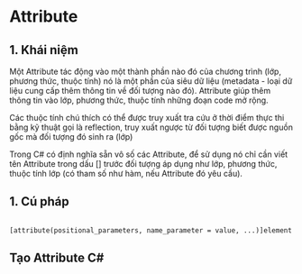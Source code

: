 <h1>Attribute</h1>

<h2>1. Khái niệm</h2>
<p>
  Một Attribute tác động vào một thành phần nào đó của chương trình (lớp, phương thức, thuộc tính) nó là một phần của siêu dữ liệu (metadata - loại dữ liệu cung cấp thêm thông tin về đối tượng nào đó). 
  Attribute giúp thêm thông tin vào lớp, phương thức, thuộc tính những đoạn code mở rộng.
</p>
<p>
  Các thuộc tính chú thích có thể được truy xuất tra cứu ở thời điểm thực thi bằng kỹ thuật gọi là reflection, 
  truy xuất ngược từ đối tượng biết được nguồn gốc mà đối tượng đó sinh ra (lớp)
</p>

<p>
  Trong C# có định nghĩa sẵn vô số các Attribute, 
  để sử dụng nó chỉ cần viết tên Attribute trong dấu [] trước đối tượng áp dụng như lớp, phương thức, thuộc tính lớp (có tham số như hàm, nếu Attribute đó yêu cầu).
</p>

<h2>1. Cú pháp</h2>
<code> 
[attribute(positional_parameters, name_parameter = value, ...)]element
</code>

<h2>Tạo Attribute C#</h2>

